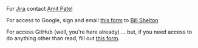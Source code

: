 For [Jira](http://jira.demo.cfpb.gov) contact [Amit Patel](mailto:amit.patel@cfpb.gov)

For access to Google, sign and email [this form](http://team.cfpb.local/wiki/images/d/d9/Firstname.Lastname_-_RoB_-_RCT_Google_Apps_-_Final_v2.4.5.pdf) to [Bill Shelton](mailto:william.shelton@cfpb.gov)

For access GitHub (well, you're here already) ... but, if you need access to do anything other than read, fill out [this form](https://github.cfpb.gov/join). 